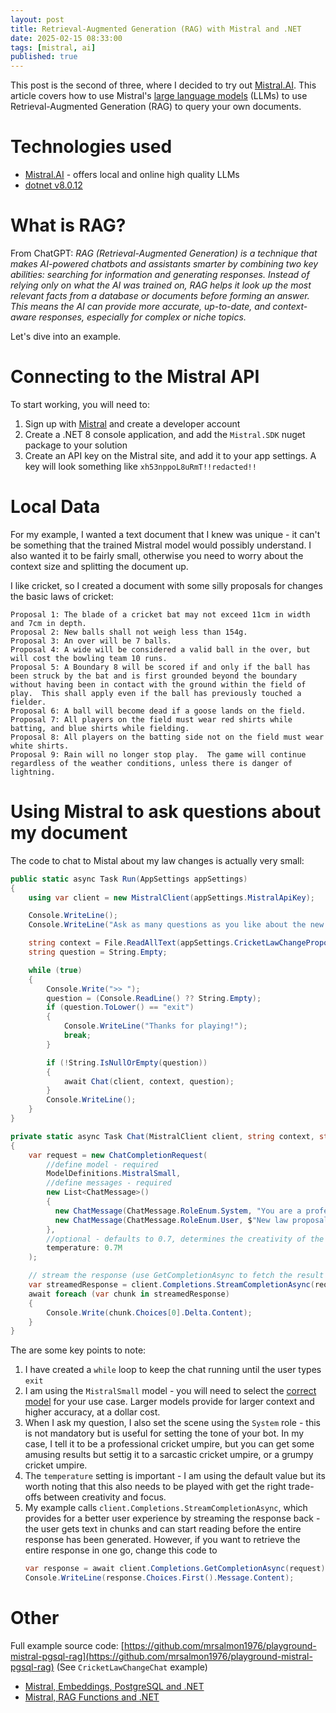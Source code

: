 ```yaml
---
layout: post
title: Retrieval-Augmented Generation (RAG) with Mistral and .NET
date: 2025-02-15 08:33:00
tags: [mistral, ai]
published: true
---
```


This post is the second of three, where I decided to try out [Mistral.AI](https://mistral.ai). This article covers how to use Mistral's [large language models](https://mistral.ai/technology/#models) (LLMs) to use Retrieval-Augmented Generation (RAG) to query your own documents.

# Technologies used

- [Mistral.AI](https://mistral.ai/technology/#models) - offers local and online high quality LLMs 
- [dotnet v8.0.12](https://dotnet.microsoft.com/en-us/download) 

# What is RAG?

From ChatGPT: *RAG (Retrieval-Augmented Generation) is a technique that makes AI-powered chatbots and assistants smarter by combining two key abilities: searching for information and generating responses. Instead of relying only on what the AI was trained on, RAG helps it look up the most relevant facts from a database or documents before forming an answer. This means the AI can provide more accurate, up-to-date, and context-aware responses, especially for complex or niche topics.*

Let's dive into an example.

# Connecting to the Mistral API

To start working, you will need to:

1. Sign up with [Mistral](https://mistral.ai/) and create a developer account
2. Create a .NET 8 console application, and add the `Mistral.SDK` nuget package to your solution
3. Create an API key on the Mistral site, and add it to your app settings.  A key will look something like `xh53nppoL8uRmT!!redacted!!`

# Local Data

For my example, I wanted a text document that I knew was unique - it can't be something that the trained Mistral model would possibly understand.  I also wanted it to be fairly small, otherwise you need to worry about the context size and splitting the document up.

I like cricket, so I created a document with some silly proposals for changes the basic laws of cricket:

```text
Proposal 1: The blade of a cricket bat may not exceed 11cm in width and 7cm in depth.
Proposal 2: New balls shall not weigh less than 154g.
Proposal 3: An over will be 7 balls.
Proposal 4: A wide will be considered a valid ball in the over, but will cost the bowling team 10 runs.
Proposal 5: A Boundary 8 will be scored if and only if the ball has been struck by the bat and is first grounded beyond the boundary without having been in contact with the ground within the field of play.  This shall apply even if the ball has previously touched a fielder.
Proposal 6: A ball will become dead if a goose lands on the field.
Proposal 7: All players on the field must wear red shirts while batting, and blue shirts while fielding.
Proposal 8: All players on the batting side not on the field must wear white shirts.
Proposal 9: Rain will no longer stop play.  The game will continue regardless of the weather conditions, unless there is danger of lightning.
```

# Using Mistral to ask questions about my document

The code to chat to Mistal about my law changes is actually very small:

```csharp
public static async Task Run(AppSettings appSettings)
{
    using var client = new MistralClient(appSettings.MistralApiKey);

    Console.WriteLine();
    Console.WriteLine("Ask as many questions as you like about the new proposals.");

    string context = File.ReadAllText(appSettings.CricketLawChangeProposalDocumentPath);
    string question = String.Empty;

    while (true)
    {
        Console.Write(">> ");
        question = (Console.ReadLine() ?? String.Empty);
        if (question.ToLower() == "exit")
        {
            Console.WriteLine("Thanks for playing!");
            break;
        }

        if (!String.IsNullOrEmpty(question))
        {
            await Chat(client, context, question);
        }
        Console.WriteLine();
    }
}

private static async Task Chat(MistralClient client, string context, string question)
{
    var request = new ChatCompletionRequest(
        //define model - required
        ModelDefinitions.MistralSmall,
        //define messages - required
        new List<ChatMessage>()
        {
          new ChatMessage(ChatMessage.RoleEnum.System, "You are a professional cricket umpire."),
          new ChatMessage(ChatMessage.RoleEnum.User, $"New law proposals: {context} - Question: {question}")
        },
        //optional - defaults to 0.7, determines the creativity of the response (lower values are more focused, higher values up to 1 are more random)
        temperature: 0.7M
    );

    // stream the response (use GetCompletionAsync to fetch the result in one go)
    var streamedResponse = client.Completions.StreamCompletionAsync(request);
    await foreach (var chunk in streamedResponse)
    {
        Console.Write(chunk.Choices[0].Delta.Content);
    }
}
```

The are some key points to note:

1. I have created a `while` loop to keep the chat running until the user types `exit`
2. I am using the `MistralSmall` model - you will need to select the [correct model](https://docs.mistral.ai/getting-started/models/models_overview/) for your use case.  Larger models provide for larger context and higher accuracy, at a dollar cost.
3. When I ask my question, I also set the scene using the `System` role - this is not mandatory but is useful for setting the tone of your bot.  In my case, I tell it to be a professional cricket umpire, but you can get some amusing results but settig it to a sarcastic cricket umpire, or a grumpy cricket umpire.
4. The `temperature` setting is important - I am using the default value but its worth noting that this also needs to be played with get the right trade-offs between creativity and focus.
5. My example calls `client.Completions.StreamCompletionAsync`, which provides for a better user experience by streaming the response back - the user gets text in chunks and can start reading before the entire response has been generated.  However, if you want to retrieve the entire response in one go, change this code to
   ```csharp
   var response = await client.Completions.GetCompletionAsync(request);
   Console.WriteLine(response.Choices.First().Message.Content); 
   ```

# Other

Full example source code: [https://github.com/mrsalmon1976/playground-mistral-pgsql-rag](https://github.com/mrsalmon1976/playground-mistral-pgsql-rag) (See `CricketLawChangeChat` example)

- [Mistral, Embeddings, PostgreSQL and .NET](https://software.safish.com/2025-02-15-mistral-embeddings-with-postgresql-and-dotnet/) 
- [Mistral, RAG Functions and .NET](https://software.safish.com/2025-02-15-mistral-rag-functions-dotnet/)
